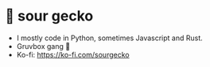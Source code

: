 # 🦎 sour gecko
- I mostly code in Python, sometimes Javascript and Rust.
- Gruvbox gang 💚
- Ko-fi: https://ko-fi.com/sourgecko
